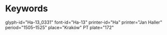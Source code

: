 # Keywords
glyph-id="Ha-13_0331"
font-id="Ha-13"
printer-id="Ha"
printer="Jan Haller"
period="1505–1525"
place="Kraków"
PT plate="172"
